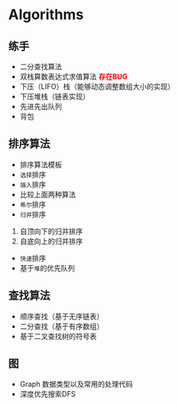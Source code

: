 # Algorithms
## 练手
* 二分查找算法
* 双栈算数表达式求值算法 <font color=#FF0000 >**存在BUG**</font>
* 下压（LIFO）栈（能够动态调整数组大小的实现）
* 下压堆栈（链表实现）
* 先进先出队列
* 背包
## 排序算法
* 排序算法模板
* `选择`排序
* `插入`排序
* 比较上面两种算法
* `希尔`排序
* `归并`排序
1. 自顶向下的归并排序
2. 自底向上的归并排序
* `快速`排序
* 基于`堆`的优先队列
## 查找算法
* 顺序查找（基于无序链表）
* 二分查找（基于有序数组）
* 基于二叉查找树的符号表
## 图
* Graph 数据类型以及常用的处理代码
* 深度优先搜索DFS